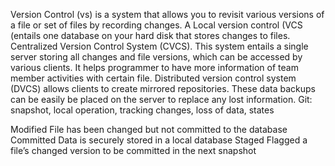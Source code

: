 Version Control (vs) is a system that allows you to revisit various versions of a file or set of files by recording changes.
A Local version control (VCS (entails one database on your hard disk that stores changes to files.
Centralized Version Control System (CVCS). This system entails a single server storing all changes and file versions, which can be accessed by various clients. It helps programmer to have more information of team member activities with certain file.
Distributed version control system (DVCS) allows clients to create mirrored repositories. These data backups can be easily be placed on the server to replace any lost information.
Git:  snapshot, local operation, tracking changes, loss of data, states  

Modified File has been changed but not committed to the database
Committed Data is securely stored in a local database
Staged Flagged a file’s changed version to be committed in the next snapshot
